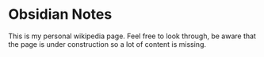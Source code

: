 # Obsidian Notes

This is my personal wikipedia page. Feel free to look through, be aware that the page is under construction so a lot of content is missing. 









